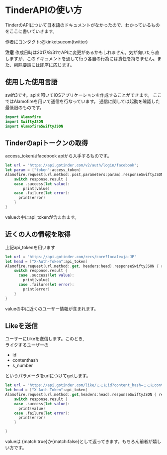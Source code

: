 # TinderAPIの使い方
TinderのAPIについて日本語のドキュメントがなかったので、わかっているものをここに書いていきます。

作者にコンタクト:@kinketsucom(twitter)

__注意__
作成日時は2017/8/31でAPIに変更があるかもしれません。気が向いたら直しますが、このドキュメントを通して行う各自の行為には責任を持ちません。また、削除要請には即座に応じます。

## 使用した使用言語
swift3です。apiを叩いてiOSアプリケーションを作成することができます。
ここではAlamofireを用いて通信を行なっています。
通信に関しては起動を確認した最低限のものです。  
```swift
import Alamofire
import SwiftyJSON
import AlamofireSwiftyJSON
```

## Tinderのapiトークンの取得
access_tokenはfacebook apiから入手するものです。
```swift
let url = "https://api.gotinder.com/v2/auth/login/facebook";
let param = ["token":access_token]
Alamofire.request(url,method:.post,parameters:param).responseSwiftyJSON { response in
    switch response.result {
    case .success(let value):
        print(value)
    case .failure(let error):
      print(error)
    }
}
```
valueの中にapi_tokenが含まれます。

## 近くの人の情報を取得
上記api_tokenを用います
```swift
let url = "https://api.gotinder.com/recs/core?locale=ja-JP"
let head = ["X-Auth-Token":api_token]
Alamofire.request(url,method:.get, headers:head).responseSwiftyJSON { response in
    switch response.result {
      case .success(let value):
        print(value)
      case .failure(let error):
        print(error)
    }
}
```
valueの中に近くのユーザー情報が含まれます。

## Likeを送信
ユーザーにLikeを送信します。このとき,  
ライクするユーザーの
+ id
+ contenthash
+ s_number

というパラメータをurlにつけてgetします。
```swift
let url = "https://api.gotinder.com/like/ここにid?content_hash=ここにcontent_hash&s_number=ここにs_number"
let head = ["X-Auth-Token":api_token]
Alamofire.request(url,method:.get,headers:head).responseSwiftyJSON { response in
    switch response.result {
    case .success(let value):
      print(value)
    case .failure(let error):
      print(error)
    }

}
```
valueは
{match:true}か{match:false}として返ってきます。もちろん前者が嬉しい方です。
